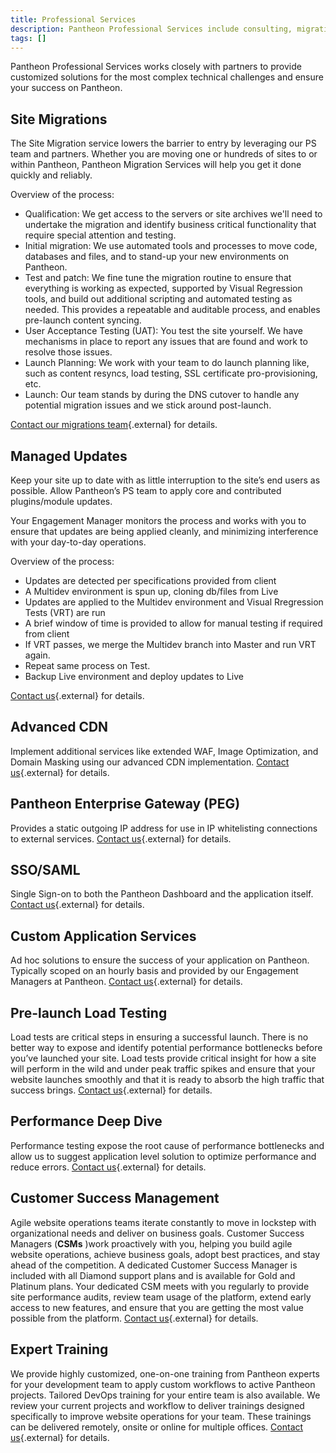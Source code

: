 ```yaml
---
title: Professional Services
description: Pantheon Professional Services include consulting, migrations, load testing, training, and dedicated Customer Success Managers.
tags: []
---
```


Pantheon Professional Services works closely with partners to provide customized solutions for the most complex technical challenges and ensure your success on Pantheon.

## Site Migrations 
The Site Migration service lowers the barrier to entry by leveraging our PS team and partners. Whether you are moving one or hundreds of sites to or within Pantheon, Pantheon Migration Services will help you get it done quickly and reliably. 

Overview of the process:
* Qualification: We get access to the servers or site archives we'll need to undertake the migration and identify business critical functionality that require special attention and testing.
* Initial migration: We use automated tools and processes to move code, databases and files, and to stand-up your new environments on Pantheon.
* Test and patch: We fine tune the migration routine to ensure that everything is working as expected, supported by Visual Regression tools, and build out additional scripting and automated testing as needed. This provides a repeatable and auditable process, and enables pre-launch content syncing.
* User Acceptance Testing (UAT): You test the site yourself. We have mechanisms in place to report any issues that are found and work to resolve those issues.
* Launch Planning: We work with your team to do launch planning like, such as content resyncs, load testing, SSL certificate pro-provisioning, etc.
* Launch: Our team stands by during the DNS cutover to handle any potential migration issues and we stick around post-launch.

[Contact our migrations team](https://pantheon.io/migrations){.external} for details.

## Managed Updates
Keep your site up to date with as little interruption to the site’s end users as possible. Allow Pantheon’s PS team to apply core and contributed plugins/module updates. 

Your Engagement Manager monitors the process and works with you to ensure that updates are being applied cleanly, and minimizing interference with your day-to-day operations. 

Overview of the process:
* Updates are detected per specifications provided from client
* A Multidev environment is spun up, cloning db/files from Live
* Updates are applied to the Multidev environment and Visual Rregression Tests (VRT) are run
* A brief window of time is provided to allow for manual testing if required from client
* If VRT passes, we merge the Multidev branch into Master and run VRT again.
* Repeat same process on Test.
* Backup Live environment and deploy updates to Live

[Contact us](https://pantheon.io/professional-services){.external} for details.

## Advanced CDN
Implement additional services like extended WAF, Image Optimization, and Domain Masking using our advanced CDN implementation. [Contact us](https://pantheon.io/professional-services){.external} for details.

## Pantheon Enterprise Gateway (PEG)
Provides a static outgoing IP address for use in IP whitelisting connections to external services. [Contact us](https://pantheon.io/professional-services){.external} for details.

## SSO/SAML
Single Sign-on to both the Pantheon Dashboard and the application itself. [Contact us](https://pantheon.io/professional-services){.external} for details.

## Custom Application Services
Ad hoc solutions to ensure the success of your application on Pantheon. Typically scoped on an hourly basis and provided by our Engagement Managers at Pantheon. [Contact us](https://pantheon.io/professional-services){.external} for details.

## Pre-launch Load Testing
Load tests are critical steps in ensuring a successful launch. There is no better way to expose and identify potential performance bottlenecks before you’ve launched your site. Load tests provide critical insight for how a site will perform in the wild and under peak traffic spikes and ensure that your website launches smoothly and that it is ready to absorb the high traffic that success brings. [Contact us](https://pantheon.io/professional-services){.external} for details.

## Performance Deep Dive
Performance testing expose the root cause of performance bottlenecks and allow us to suggest application level solution to optimize performance and reduce errors. [Contact us](https://pantheon.io/professional-services){.external} for details.

## Customer Success Management
Agile website operations teams iterate constantly to move in lockstep with organizational needs and deliver on business goals. Customer Success Managers (**CSMs** )work proactively with you, helping you build agile website operations, achieve business goals, adopt best practices, and stay ahead of the competition. A dedicated Customer Success Manager is included with all Diamond support plans and is available for Gold and Platinum plans. Your dedicated CSM meets with you regularly to provide site performance audits, review team usage of the platform, extend early access to new features, and ensure that you are getting the most value possible from the platform. [Contact us](https://pantheon.io/contact-us){.external} for details.

## Expert Training
We provide highly customized, one-on-one training from Pantheon experts for your development team to apply custom workflows to active Pantheon projects. Tailored DevOps training for your entire team is also available. We review your current projects and workflow to deliver trainings designed specifically to improve website operations for your team. These trainings can be delivered remotely, onsite or online for multiple offices. [Contact us](https://pantheon.io/agencies/learn-pantheon){.external} for details.
